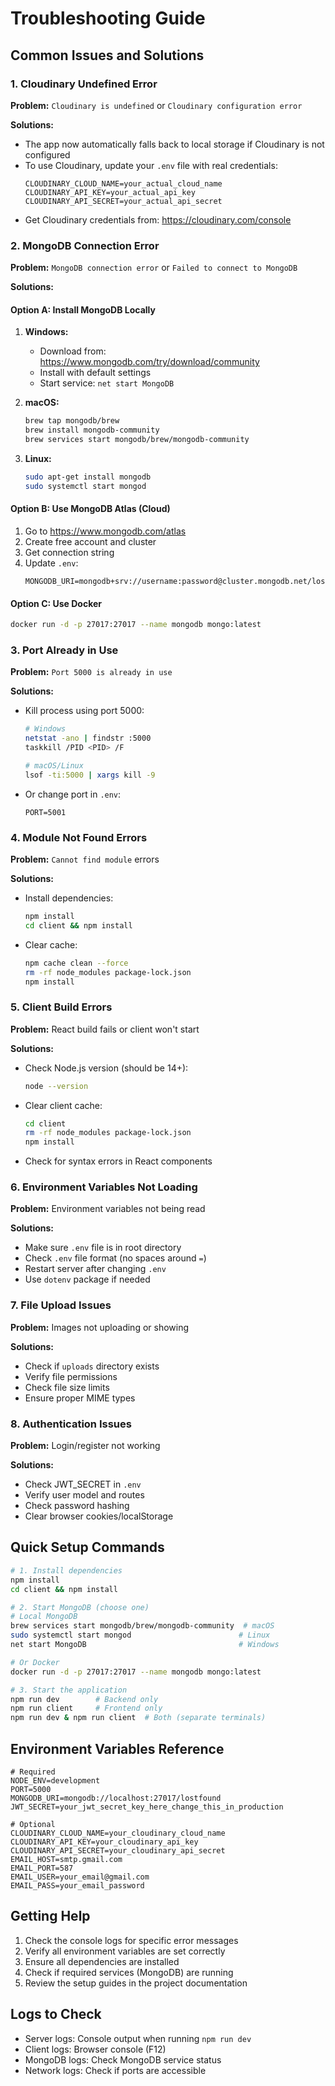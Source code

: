 # Troubleshooting Guide

## Common Issues and Solutions

### 1. Cloudinary Undefined Error

**Problem:** `Cloudinary is undefined` or `Cloudinary configuration error`

**Solutions:**
- The app now automatically falls back to local storage if Cloudinary is not configured
- To use Cloudinary, update your `.env` file with real credentials:
  ```
  CLOUDINARY_CLOUD_NAME=your_actual_cloud_name
  CLOUDINARY_API_KEY=your_actual_api_key
  CLOUDINARY_API_SECRET=your_actual_api_secret
  ```
- Get Cloudinary credentials from: https://cloudinary.com/console

### 2. MongoDB Connection Error

**Problem:** `MongoDB connection error` or `Failed to connect to MongoDB`

**Solutions:**

#### Option A: Install MongoDB Locally
1. **Windows:**
   - Download from: https://www.mongodb.com/try/download/community
   - Install with default settings
   - Start service: `net start MongoDB`

2. **macOS:**
   ```bash
   brew tap mongodb/brew
   brew install mongodb-community
   brew services start mongodb/brew/mongodb-community
   ```

3. **Linux:**
   ```bash
   sudo apt-get install mongodb
   sudo systemctl start mongod
   ```

#### Option B: Use MongoDB Atlas (Cloud)
1. Go to https://www.mongodb.com/atlas
2. Create free account and cluster
3. Get connection string
4. Update `.env`:
   ```
   MONGODB_URI=mongodb+srv://username:password@cluster.mongodb.net/lostfound
   ```

#### Option C: Use Docker
```bash
docker run -d -p 27017:27017 --name mongodb mongo:latest
```

### 3. Port Already in Use

**Problem:** `Port 5000 is already in use`

**Solutions:**
- Kill process using port 5000:
  ```bash
  # Windows
  netstat -ano | findstr :5000
  taskkill /PID <PID> /F
  
  # macOS/Linux
  lsof -ti:5000 | xargs kill -9
  ```
- Or change port in `.env`:
  ```
  PORT=5001
  ```

### 4. Module Not Found Errors

**Problem:** `Cannot find module` errors

**Solutions:**
- Install dependencies:
  ```bash
  npm install
  cd client && npm install
  ```
- Clear cache:
  ```bash
  npm cache clean --force
  rm -rf node_modules package-lock.json
  npm install
  ```

### 5. Client Build Errors

**Problem:** React build fails or client won't start

**Solutions:**
- Check Node.js version (should be 14+):
  ```bash
  node --version
  ```
- Clear client cache:
  ```bash
  cd client
  rm -rf node_modules package-lock.json
  npm install
  ```
- Check for syntax errors in React components

### 6. Environment Variables Not Loading

**Problem:** Environment variables not being read

**Solutions:**
- Make sure `.env` file is in root directory
- Check `.env` file format (no spaces around `=`)
- Restart server after changing `.env`
- Use `dotenv` package if needed

### 7. File Upload Issues

**Problem:** Images not uploading or showing

**Solutions:**
- Check if `uploads` directory exists
- Verify file permissions
- Check file size limits
- Ensure proper MIME types

### 8. Authentication Issues

**Problem:** Login/register not working

**Solutions:**
- Check JWT_SECRET in `.env`
- Verify user model and routes
- Check password hashing
- Clear browser cookies/localStorage

## Quick Setup Commands

```bash
# 1. Install dependencies
npm install
cd client && npm install

# 2. Start MongoDB (choose one)
# Local MongoDB
brew services start mongodb/brew/mongodb-community  # macOS
sudo systemctl start mongod                        # Linux
net start MongoDB                                  # Windows

# Or Docker
docker run -d -p 27017:27017 --name mongodb mongo:latest

# 3. Start the application
npm run dev        # Backend only
npm run client     # Frontend only
npm run dev & npm run client  # Both (separate terminals)
```

## Environment Variables Reference

```env
# Required
NODE_ENV=development
PORT=5000
MONGODB_URI=mongodb://localhost:27017/lostfound
JWT_SECRET=your_jwt_secret_key_here_change_this_in_production

# Optional
CLOUDINARY_CLOUD_NAME=your_cloudinary_cloud_name
CLOUDINARY_API_KEY=your_cloudinary_api_key
CLOUDINARY_API_SECRET=your_cloudinary_api_secret
EMAIL_HOST=smtp.gmail.com
EMAIL_PORT=587
EMAIL_USER=your_email@gmail.com
EMAIL_PASS=your_email_password
```

## Getting Help

1. Check the console logs for specific error messages
2. Verify all environment variables are set correctly
3. Ensure all dependencies are installed
4. Check if required services (MongoDB) are running
5. Review the setup guides in the project documentation

## Logs to Check

- Server logs: Console output when running `npm run dev`
- Client logs: Browser console (F12)
- MongoDB logs: Check MongoDB service status
- Network logs: Check if ports are accessible



